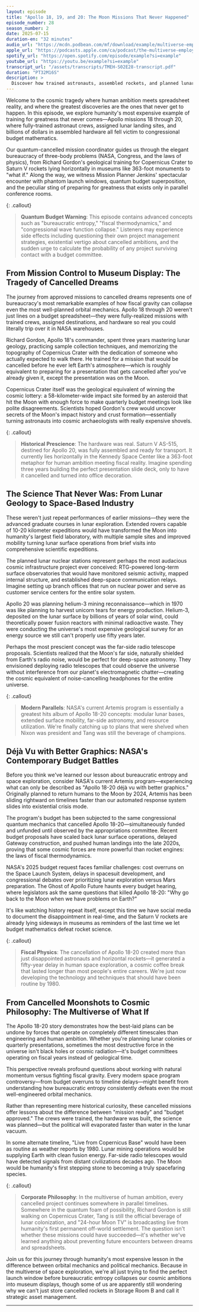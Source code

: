```yaml
---
layout: episode
title: "Apollo 18, 19, and 20: The Moon Missions That Never Happened"
episode_number: 28
season_number: 2
date: 2025-07-15
duration-en: "32 minutes"
audio_url: "https://mcdn.podbean.com/mf/download/example/multiverse-employee-handbook-s02e28-apollo-18-19-20-moon-missions-never-happened.mp3"
apple_url: "https://podcasts.apple.com/ca/podcast/the-multiverse-employee-handbook/id1764134739?i=1000000000000"
spotify_url: "https://open.spotify.com/episode/example?si=example"
youtube_url: "https://youtu.be/example?si=example"
transcript_url: "/assets/transcripts/TMEH-S02E28-transcript.pdf"
duration: "PT32M16S"
description: >
  Discover how trained astronauts, assembled rockets, and planned lunar bases fell victim to the most destructive force in the universe: bureaucratic entropy. Explore the cancelled Apollo missions that could have established permanent lunar colonies by 1980, featuring Richard Gordon's phantom footsteps and Saturn V rockets turned museum pieces.
---
```


Welcome to the cosmic tragedy where human ambition meets spreadsheet reality, and where the greatest discoveries are the ones that never get to happen. In this episode, we explore humanity's most expensive example of training for greatness that never comes—Apollo missions 18 through 20, where fully-trained astronaut crews, assigned lunar landing sites, and billions of dollars in assembled hardware all fell victim to congressional budget mathematics.

Our quantum-cancelled mission coordinator guides us through the elegant bureaucracy of three-body problems (NASA, Congress, and the laws of physics), from Richard Gordon's geological training for Copernicus Crater to Saturn V rockets lying horizontally in museums like 363-foot monuments to "what if." Along the way, we witness Mission Planner Jenkins' spectacular encounter with phantom launch windows, quantum budget superposition, and the peculiar sting of preparing for greatness that exists only in parallel conference rooms.

{: .callout}
> **Quantum Budget Warning**: This episode contains advanced concepts such as "bureaucratic entropy," "fiscal thermodynamics," and "congressional wave function collapse." Listeners may experience side effects including questioning their own project management strategies, existential vertigo about cancelled ambitions, and the sudden urge to calculate the probability of any project surviving contact with a budget committee.

## From Mission Control to Museum Display: The Tragedy of Cancelled Dreams

The journey from approved missions to cancelled dreams represents one of bureaucracy's most remarkable examples of how fiscal gravity can collapse even the most well-planned orbital mechanics. Apollo 18 through 20 weren't just lines on a budget spreadsheet—they were fully-realized missions with trained crews, assigned destinations, and hardware so real you could literally trip over it in NASA warehouses.

Richard Gordon, Apollo 18's commander, spent three years mastering lunar geology, practicing sample collection techniques, and memorizing the topography of Copernicus Crater with the dedication of someone who actually expected to walk there. He trained for a mission that would be cancelled before he ever left Earth's atmosphere—which is roughly equivalent to preparing for a presentation that gets cancelled after you've already given it, except the presentation was on the Moon.

Copernicus Crater itself was the geological equivalent of winning the cosmic lottery: a 58-kilometer-wide impact site formed by an asteroid that hit the Moon with enough force to make quarterly budget meetings look like polite disagreements. Scientists hoped Gordon's crew would uncover secrets of the Moon's impact history and crust formation—essentially turning astronauts into cosmic archaeologists with really expensive shovels.

{: .callout}
> **Historical Prescience**: The hardware was real. Saturn V AS-515, destined for Apollo 20, was fully assembled and ready for transport. It currently lies horizontally in the Kennedy Space Center like a 363-foot metaphor for human ambition meeting fiscal reality. Imagine spending three years building the perfect presentation slide deck, only to have it cancelled and turned into office decoration.

## The Science That Never Was: From Lunar Geology to Space-Based Industry

These weren't just repeat performances of earlier missions—they were the advanced graduate courses in lunar exploration. Extended rovers capable of 10-20 kilometer expeditions would have transformed the Moon into humanity's largest field laboratory, with multiple sample sites and improved mobility turning lunar surface operations from brief visits into comprehensive scientific expeditions.

The planned lunar nuclear stations represent perhaps the most audacious cosmic infrastructure project ever conceived: RTG-powered long-term surface observatories that would have monitored seismic activity, mapped internal structure, and established deep-space communication relays. Imagine setting up branch offices that run on nuclear power and serve as customer service centers for the entire solar system.

Apollo 20 was planning helium-3 mining reconnaissance—which in 1970 was like planning to harvest unicorn tears for energy production. Helium-3, deposited on the lunar surface by billions of years of solar wind, could theoretically power fusion reactors with minimal radioactive waste. They were conducting the universe's most expensive geological survey for an energy source we still can't properly use fifty years later.

Perhaps the most prescient concept was the far-side radio telescope proposals. Scientists realized that the Moon's far side, naturally shielded from Earth's radio noise, would be perfect for deep-space astronomy. They envisioned deploying radio telescopes that could observe the universe without interference from our planet's electromagnetic chatter—creating the cosmic equivalent of noise-cancelling headphones for the entire universe.

{: .callout}
> **Modern Parallels**: NASA's current Artemis program is essentially a greatest hits album of Apollo 18-20 concepts: modular lunar bases, extended surface mobility, far-side astronomy, and resource utilization. We're finally catching up to plans that were shelved when Nixon was president and Tang was still the beverage of champions.

## Déjà Vu with Better Graphics: NASA's Contemporary Budget Battles

Before you think we've learned our lesson about bureaucratic entropy and space exploration, consider NASA's current Artemis program—experiencing what can only be described as "Apollo 18-20 déjà vu with better graphics." Originally planned to return humans to the Moon by 2024, Artemis has been sliding rightward on timelines faster than our automated response system slides into existential crisis mode.

The program's budget has been subjected to the same congressional quantum mechanics that cancelled Apollo 18-20—simultaneously funded and unfunded until observed by the appropriations committee. Recent budget proposals have scaled back lunar surface operations, delayed Gateway construction, and pushed human landings into the late 2020s, proving that some cosmic forces are more powerful than rocket engines: the laws of fiscal thermodynamics.

NASA's 2025 budget request faces familiar challenges: cost overruns on the Space Launch System, delays in spacesuit development, and congressional debates over prioritizing lunar exploration versus Mars preparation. The Ghost of Apollo Future haunts every budget hearing, where legislators ask the same questions that killed Apollo 18-20: "Why go back to the Moon when we have problems on Earth?"

It's like watching history repeat itself, except this time we have social media to document the disappointment in real-time, and the Saturn V rockets are already lying sideways in museums as reminders of the last time we let budget mathematics defeat rocket science.

{: .callout}
> **Fiscal Physics**: The cancellation of Apollo 18-20 created more than just disappointed astronauts and horizontal rockets—it generated a fifty-year delay in human space exploration, a cosmic coffee break that lasted longer than most people's entire careers. We're just now developing the technology and techniques that should have been routine by 1980.

## From Cancelled Moonshots to Cosmic Philosophy: The Multiverse of What If

The Apollo 18-20 story demonstrates how the best-laid plans can be undone by forces that operate on completely different timescales than engineering and human ambition. Whether you're planning lunar colonies or quarterly presentations, sometimes the most destructive force in the universe isn't black holes or cosmic radiation—it's budget committees operating on fiscal years instead of geological time.

This perspective reveals profound questions about working with natural momentum versus fighting fiscal gravity. Every modern space program controversy—from budget overruns to timeline delays—might benefit from understanding how bureaucratic entropy consistently defeats even the most well-engineered orbital mechanics.

Rather than representing mere historical curiosity, these cancelled missions offer lessons about the difference between "mission ready" and "budget approved." The crews were trained, the hardware was built, the science was planned—but the political will evaporated faster than water in the lunar vacuum.

In some alternate timeline, "Live from Copernicus Base" would have been as routine as weather reports by 1980. Lunar mining operations would be supplying Earth with clean fusion energy. Far-side radio telescopes would have detected signals from distant civilizations decades ago. The Moon would be humanity's first stepping stone to becoming a truly spacefaring species.

{: .callout}
> **Corporate Philosophy**: In the multiverse of human ambition, every cancelled project continues somewhere in parallel timelines. Somewhere in the quantum foam of possibility, Richard Gordon is still walking on Copernicus Crater, Tang is still the official beverage of lunar colonization, and "24-hour Moon TV" is broadcasting live from humanity's first permanent off-world settlement. The question isn't whether these missions could have succeeded—it's whether we've learned anything about preventing future encounters between dreams and spreadsheets.

Join us for this journey through humanity's most expensive lesson in the difference between orbital mechanics and political mechanics. Because in the multiverse of space exploration, we're all just trying to find the perfect launch window before bureaucratic entropy collapses our cosmic ambitions into museum displays, though some of us are apparently still wondering why we can't just store cancelled rockets in Storage Room B and call it strategic asset management.

---